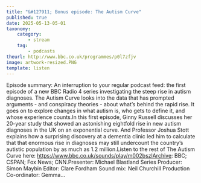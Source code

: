 ```yaml
---
title: "&#127911; Bonus episode: The Autism Curve"
published: true
date: 2025-05-13-05-01
taxonomy:
    category:
        - stream
    tag:
        - podcasts
theurl: http://www.bbc.co.uk/programmes/p0l7zfjv
image: artwork-resized.PNG
template: listen
---
```


Episode summary: An interruption to your regular podcast feed: the first episode of a new BBC Radio 4 series investigating the steep rise in autism diagnoses. The Autism Curve looks into the data that has prompted arguments - and conspiracy theories - about what&rsquo;s behind the rapid rise. It goes on to explore changes in what autism is, who gets to define it, and whose experience counts.In this first episode, Ginny Russell discusses her 20-year study that showed an astonishing eightfold rise in new autism diagnoses in the UK on an exponential curve. And Professor Joshua Stott explains how a surprising discovery at a dementia clinic led him to calculate that that enormous rise in diagnoses may still undercount the country&rsquo;s autistic population by as much as 1.2 million.Listen to the rest of The Autism Curve here: https://www.bbc.co.uk/sounds/play/m002bszlArchive: BBC; CSPAN; Fox News; CNN.Presenter: Michael Blastland Series Producer: Simon Maybin Editor: Clare Fordham Sound mix: Neil Churchill Production Co-ordinator: Gemma&hellip;
